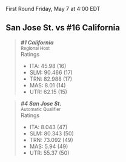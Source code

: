 First Round
Friday, May 7 at 4:00 EDT
## San Jose St. vs #16 California

> ***#1 California***  
> <sub>Regional Host</sub>  
> Ratings  
> - ITA: 45.98 (16)  
> - SLM: 90.466 (17)  
> - TRN: 82.988 (17)  
> - MAS: 8.01 (14)  
> - UTR: 62.15 (15)  

> ***#4 San Jose St.***  
> <sub>Automatic Qualifier</sub>  
> Ratings  
> - ITA: 8.043 (47)  
> - SLM: 80.343 (50)  
> - TRN: 73.092 (49)  
> - MAS: 5.94 (49)  
> - UTR: 55.37 (50)  